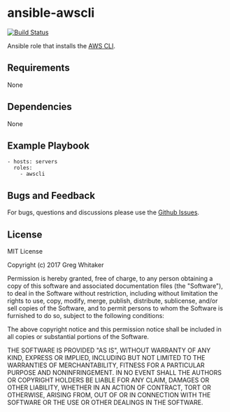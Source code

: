# ansible-awscli
[![Build Status](https://travis-ci.org/gregwhitaker/ansible-awscli.svg?branch=master)](https://travis-ci.org/gregwhitaker/ansible-awscli)

Ansible role that installs the [AWS CLI](https://aws.amazon.com/cli/).

## Requirements
None

## Dependencies
None

## Example Playbook
    - hosts: servers
      roles:
        - awscli

## Bugs and Feedback
For bugs, questions and discussions please use the [Github Issues](https://github.com/gregwhitaker/ansible-awscli/issues).

## License

MIT License

Copyright (c) 2017 Greg Whitaker

Permission is hereby granted, free of charge, to any person obtaining a copy
of this software and associated documentation files (the "Software"), to deal
in the Software without restriction, including without limitation the rights
to use, copy, modify, merge, publish, distribute, sublicense, and/or sell
copies of the Software, and to permit persons to whom the Software is
furnished to do so, subject to the following conditions:

The above copyright notice and this permission notice shall be included in all
copies or substantial portions of the Software.

THE SOFTWARE IS PROVIDED "AS IS", WITHOUT WARRANTY OF ANY KIND, EXPRESS OR
IMPLIED, INCLUDING BUT NOT LIMITED TO THE WARRANTIES OF MERCHANTABILITY,
FITNESS FOR A PARTICULAR PURPOSE AND NONINFRINGEMENT. IN NO EVENT SHALL THE
AUTHORS OR COPYRIGHT HOLDERS BE LIABLE FOR ANY CLAIM, DAMAGES OR OTHER
LIABILITY, WHETHER IN AN ACTION OF CONTRACT, TORT OR OTHERWISE, ARISING FROM,
OUT OF OR IN CONNECTION WITH THE SOFTWARE OR THE USE OR OTHER DEALINGS IN THE
SOFTWARE.
